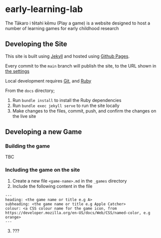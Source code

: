 # early-learning-lab
The Tākaro i tētahi kēmu (Play a game) is a website designed to host a number of learning games for early childhood research


## Developing the Site

This site is built using [Jekyll](https://jekyllrb.com/) and hosted using [Github Pages](https://docs.github.com/en/pages).

Every commit to the `main` branch will publish the site, to the URL shown in [the settings](/settings/pages)

Local development requires [Git](https://docs.github.com/en/get-started/getting-started-with-git/set-up-git), and [Ruby](https://www.ruby-lang.org/en/documentation/installation/)

From the `docs` directory;

1. Run `bundle install` to install the Ruby dependencies
2. Run `bundle exec jekyll serve` to run the site locally
3. Make changes to the files, commit, push, and confirm the changes on the live site

## Developing a new Game

### Building the game

TBC

### Including the game on the site

1. Create a new file `<game-name>.md` in the `_games` directory
2. Include the following content in the file
```
---
heading: <the game name or title e.g A>
subheading: <the game name or title e.g Apple Catcher>
colour: <a CSS colour name for the game icon, from https://developer.mozilla.org/en-US/docs/Web/CSS/named-color, e.g orange> 
---
```
3. ???

